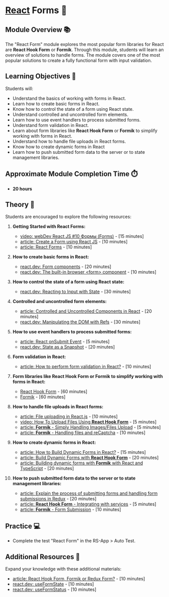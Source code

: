 # [React](https://github.com/rolling-scopes-school/tasks/tree/master/react) Forms 🌟

## Module Overview 📚

The "React Form" module explores the most popular form libraries for React are **React Hook Form** or **Formik**. Through this module, students will learn an overview of solutions to handle forms. The module covers one of the most popular solutions to create a fully functional form with input validation.

## Learning Objectives 🎯

Students will:

- Understand the basics of working with forms in React.
- Learn how to create basic forms in React.
- Know how to control the state of a form using React state.
- Understand controlled and uncontrolled form elements.
- Learn how to use event handlers to process submitted forms.
- Understand form validation in React.
- Learn about form libraries like **React Hook Form** or **Formik** to simplify working with forms in React.
- Understand how to handle file uploads in React forms.
- Know how to create dynamic forms in React
- Learn how to push submitted form data to the server or to state management libraries.

## Approximate Module Completion Time ⏱️

- **20 hours**

## Theory 📖

Students are encouraged to explore the following resources:

1. **Getting Started with React Forms:**

   - [video: webDev React JS #10 Формы (Forms)](https://www.youtube.com/watch?v=LLum_dcrbFo) - [15 minutes]
   - [article: Create a Form using React JS](https://www.geeksforgeeks.org/create-a-form-using-reactjs/) - [10 minutes]
   - [article: React Forms](https://www.w3schools.com/react/react_forms.asp) - [10 minutes]

2. **How to create basic forms in React:**

   - [react.dev: Form components](https://react.dev/reference/react-dom/components#form-components) - [20 minutes]
   - [react.dev: The built-in browser &lt;form&gt; component](https://react.dev/reference/react-dom/components/form) - [10 minutes]

3. **How to control the state of a form using React state:**

   - [react.dev: Reacting to Input with State](https://react.dev/learn/reacting-to-input-with-state) - [30 minutes]

4. **Controlled and uncontrolled form elements:**

   - [article: Controlled and Uncontrolled Components in React](https://reactjsguru.com/controlled-and-uncontrolled-components-in-react/) - [20 minutes]
   - [react.dev: Manipulating the DOM with Refs](https://react.dev/learn/manipulating-the-dom-with-refs) - [30 minutes]

5. **How to use event handlers to process submitted forms:**

   - [article: React onSubmit Event](https://www.geeksforgeeks.org/react-onsubmit-event/) - [5 minutes]
   - [react.dev: State as a Snapshot](https://react.dev/learn/state-as-a-snapshot) - [20 minutes]

6. **Form validation in React:**

   - [article: How to perform form validation in React?](https://www.geeksforgeeks.org/how-to-perform-form-validation-in-react/) - [10 minutes]

7. **Form libraries like **React Hook Form** or **Formik** to simplify working with forms in React:**

   - [React Hook Form](https://react-hook-form.com/) - [60 minutes]
   - [Formik](https://formik.org/) - [60 minutes]

8. **How to handle file uploads in React forms:**

   - [article: File uploading in React.js](https://www.geeksforgeeks.org/file-uploading-in-react-js/) - [10 minutes]
   - [video: How To Upload Files Using **React Hook Form**](https://www.youtube.com/watch?v=XlAs-Lid-TA) - [5 minutes]
   - [article: **Formik** - Simply Handling Images/Files Upload](https://sinn.hashnode.dev/formik-simply-handling-imagesfiles-upload) - [5 minutes]
   - [article: **Formik** - Handling files and reCaptcha](https://hackernoon.com/formik-handling-files-and-recaptcha-209cbeae10bc) - [10 minutes]

9. **How to create dynamic forms in React:**

   - [article: How to Build Dynamic Forms in React?](https://www.geeksforgeeks.org/how-to-build-dynamic-forms-in-react/) - [15 minutes]
   - [article: Build Dynamic Forms with **React Hook Form**](https://claritydev.net/blog/build-dynamic-forms-react-hook-form) - [20 minutes]
   - [article: Building dynamic forms with **Formik** with React and TypeScript](https://scottdj92.ghost.io/building-dynamic-forms-with-formik-with-react-and-typescript/) - [20 minutes]

10. **How to push submitted form data to the server or to state management libraries:**

    - [article: Explain the process of submitting forms and handling form submissions in Redux](https://www.geeksforgeeks.org/explain-the-process-of-submitting-forms-and-handling-form-submissions-in-redux/) - [20 minutes]
    - [article: **React Hook Form** - Integrating with services](https://react-hook-form.com/get-started#Integratingwithservices) - [5 minutes]
    - [article: **Formik** - Form Submission](https://formik.org/docs/guides/form-submission) - [10 minutes]

## Practice 💻

- Complete the test "React Form" in the RS-App > Auto Test.

## Additional Resources 📘

Expand your knowledge with these additional materials:

- [article: React Hook Form, Formik or Redux Form?](https://react-hook-form.com/faqs#ReactHookFormFormikorReduxForm) - [10 minutes]
- [react.dev: useFormState](<https://react.dev/reference/react-dom/hooks/useFormState#noun-labs-1201738-(2)>) - [10 minutes]
- [react.dev: useFormStatus](https://react.dev/reference/react-dom/hooks/useFormStatus) - [10 minutes]
